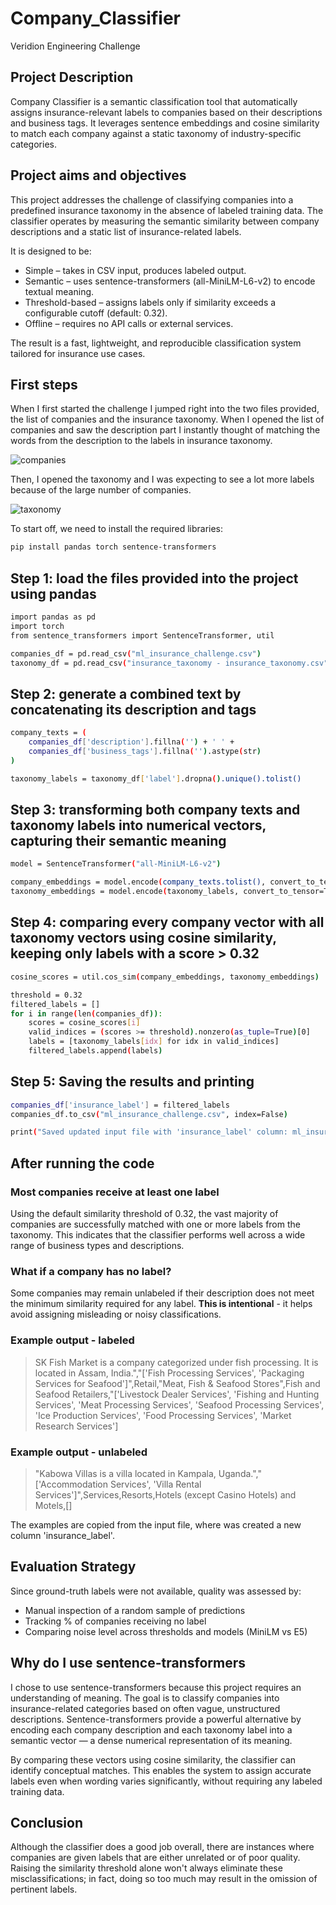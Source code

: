 # Company_Classifier
Veridion Engineering Challenge

## Project Description
Company Classifier is a semantic classification tool that automatically assigns insurance-relevant labels to companies based on their descriptions and business tags.
It leverages sentence embeddings and cosine similarity to match each company against a static taxonomy of industry-specific categories.

## Project aims and objectives
This project addresses the challenge of classifying companies into a predefined insurance taxonomy in the absence of labeled training data.
The classifier operates by measuring the semantic similarity between company descriptions and a static list of insurance-related labels.

It is designed to be:  
-	Simple – takes in CSV input, produces labeled output.  
-   Semantic – uses sentence-transformers (all-MiniLM-L6-v2) to encode textual meaning.  
-   Threshold-based – assigns labels only if similarity exceeds a configurable cutoff (default: 0.32).  
-   Offline – requires no API calls or external services.  
  
The result is a fast, lightweight, and reproducible classification system tailored for insurance use cases.

## First steps
When I first started the challenge I jumped right into the two files provided, the list of companies and the insurance taxonomy. When I opened the list of companies and saw the description part I instantly thought of matching the words from the description to the labels in insurance taxonomy.  

![companies](https://github.com/Gaby6784/Company_Classifier/blob/main/doc_screenshots/Screenshot%202025-05-10%20at%2014.11.53.png)  

Then, I opened the taxonomy and I was expecting to see a lot more labels because of the large number of companies.  

![taxonomy](https://github.com/Gaby6784/Company_Classifier/blob/main/doc_screenshots/Screenshot%202025-05-10%20at%2014.12.36.png)  


To start off, we need to install the required libraries:  
```bash
pip install pandas torch sentence-transformers
```
## Step 1: load the files provided into the project using pandas
```bash
import pandas as pd
import torch
from sentence_transformers import SentenceTransformer, util

companies_df = pd.read_csv("ml_insurance_challenge.csv")
taxonomy_df = pd.read_csv("insurance_taxonomy - insurance_taxonomy.csv")
```
## Step 2: generate a combined text by concatenating its description and tags
```bash
company_texts = (
    companies_df['description'].fillna('') + ' ' +
    companies_df['business_tags'].fillna('').astype(str)
)

taxonomy_labels = taxonomy_df['label'].dropna().unique().tolist()
```
## Step 3: transforming both company texts and taxonomy labels into numerical vectors, capturing their semantic meaning
```bash
model = SentenceTransformer("all-MiniLM-L6-v2")

company_embeddings = model.encode(company_texts.tolist(), convert_to_tensor=True, show_progress_bar=True)
taxonomy_embeddings = model.encode(taxonomy_labels, convert_to_tensor=True, show_progress_bar=True)
```
## Step 4: comparing every company vector with all taxonomy vectors using cosine similarity, keeping only labels with a score > 0.32
```bash
cosine_scores = util.cos_sim(company_embeddings, taxonomy_embeddings)

threshold = 0.32
filtered_labels = []
for i in range(len(companies_df)):
    scores = cosine_scores[i]
    valid_indices = (scores >= threshold).nonzero(as_tuple=True)[0]
    labels = [taxonomy_labels[idx] for idx in valid_indices]
    filtered_labels.append(labels)
```

## Step 5: Saving the results and printing 
```bash
companies_df['insurance_label'] = filtered_labels
companies_df.to_csv("ml_insurance_challenge.csv", index=False)

print("Saved updated input file with 'insurance_label' column: ml_insurance_challenge.csv")
```

## After running the code
### Most companies receive at least one label  
Using the default similarity threshold of 0.32, the vast majority of companies are successfully matched with one or more labels from the taxonomy.
This indicates that the classifier performs well across a wide range of business types and descriptions.  

### What if a company has no label?
Some companies may remain unlabeled if their description does not meet the minimum similarity required for any label. **This is intentional** - it helps avoid assigning misleading or noisy classifications.


### Example output - labeled
> SK Fish Market is a company categorized under fish processing. It is located in Assam, India.","['Fish Processing Services', 'Packaging Services for Seafood']",Retail,"Meat, Fish & Seafood Stores",Fish and Seafood Retailers,"['Livestock Dealer Services', 'Fishing and Hunting Services', 'Meat Processing Services', 'Seafood Processing Services', 'Ice Production Services', 'Food Processing Services', 'Market Research Services']

### Example output - unlabeled
>"Kabowa Villas is a villa located in Kampala, Uganda.","['Accommodation Services', 'Villa Rental Services']",Services,Resorts,Hotels (except Casino Hotels) and Motels,[]

The examples are copied from the input file, where was created a new column 'insurance_label'.

## Evaluation Strategy

Since ground-truth labels were not available, quality was assessed by:
- Manual inspection of a random sample of predictions
- Tracking % of companies receiving no label
- Comparing noise level across thresholds and models (MiniLM vs E5)

## Why do I use sentence-transformers

I chose to use sentence-transformers because this project requires an understanding of meaning. The goal is to classify companies into insurance-related categories based on often vague, unstructured descriptions. Sentence-transformers provide a powerful alternative by encoding each company description and each taxonomy label into a semantic vector — a dense numerical representation of its meaning.  


By comparing these vectors using cosine similarity, the classifier can identify conceptual matches. This enables the system to assign accurate labels even when wording varies significantly, without requiring any labeled training data.  



## Conclusion
Although the classifier does a good job overall, there are instances where companies are given labels that are either unrelated or of poor quality.  Raising the similarity threshold alone won't always eliminate these misclassifications; in fact, doing so too much may result in the omission of pertinent labels.
